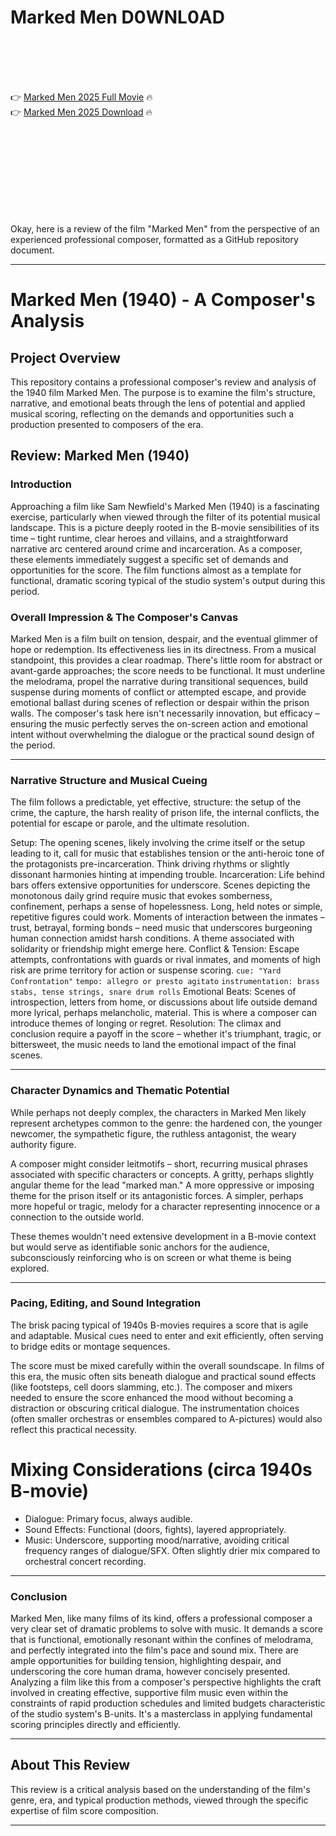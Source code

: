 # Marked Men D0WNL0AD

<br><br><br><br>


👉 <a href="https://Greg-nighnoxchauni1989.github.io/uictsbvxcq/">Marked Men 2025 Full Movie</a> 🔥
<br>
👉 <a href="https://Greg-nighnoxchauni1989.github.io/uictsbvxcq/">Marked Men 2025 Download</a> 🔥


<br><br><br><br><br><br><br><br>


Okay, here is a review of the film "Marked Men" from the perspective of an experienced professional composer, formatted as a GitHub repository document.

---

# Marked Men (1940) - A Composer's Analysis

## Project Overview

This repository contains a professional composer's review and analysis of the 1940 film Marked Men. The purpose is to examine the film's structure, narrative, and emotional beats through the lens of potential and applied musical scoring, reflecting on the demands and opportunities such a production presented to composers of the era.

## Review: Marked Men (1940)

### Introduction

Approaching a film like Sam Newfield's Marked Men (1940) is a fascinating exercise, particularly when viewed through the filter of its potential musical landscape. This is a picture deeply rooted in the B-movie sensibilities of its time – tight runtime, clear heroes and villains, and a straightforward narrative arc centered around crime and incarceration. As a composer, these elements immediately suggest a specific set of demands and opportunities for the score. The film functions almost as a template for functional, dramatic scoring typical of the studio system's output during this period.

### Overall Impression & The Composer's Canvas

Marked Men is a film built on tension, despair, and the eventual glimmer of hope or redemption. Its effectiveness lies in its directness. From a musical standpoint, this provides a clear roadmap. There's little room for abstract or avant-garde approaches; the score needs to be functional. It must underline the melodrama, propel the narrative during transitional sequences, build suspense during moments of conflict or attempted escape, and provide emotional ballast during scenes of reflection or despair within the prison walls. The composer's task here isn't necessarily innovation, but efficacy – ensuring the music perfectly serves the on-screen action and emotional intent without overwhelming the dialogue or the practical sound design of the period.

---

### Narrative Structure and Musical Cueing

The film follows a predictable, yet effective, structure: the setup of the crime, the capture, the harsh reality of prison life, the internal conflicts, the potential for escape or parole, and the ultimate resolution.

   Setup: The opening scenes, likely involving the crime itself or the setup leading to it, call for music that establishes tension or the anti-heroic tone of the protagonists pre-incarceration. Think driving rhythms or slightly dissonant harmonies hinting at impending trouble.
   Incarceration: Life behind bars offers extensive opportunities for underscore.
       Scenes depicting the monotonous daily grind require music that evokes somberness, confinement, perhaps a sense of hopelessness. Long, held notes or simple, repetitive figures could work.
       Moments of interaction between the inmates – trust, betrayal, forming bonds – need music that underscores burgeoning human connection amidst harsh conditions. A theme associated with solidarity or friendship might emerge here.
   Conflict & Tension: Escape attempts, confrontations with guards or rival inmates, and moments of high risk are prime territory for action or suspense scoring.
       `cue: "Yard Confrontation"`
       `tempo: allegro or presto agitato`
       `instrumentation: brass stabs, tense strings, snare drum rolls`
   Emotional Beats: Scenes of introspection, letters from home, or discussions about life outside demand more lyrical, perhaps melancholic, material. This is where a composer can introduce themes of longing or regret.
   Resolution: The climax and conclusion require a payoff in the score – whether it's triumphant, tragic, or bittersweet, the music needs to land the emotional impact of the final scenes.

---

### Character Dynamics and Thematic Potential

While perhaps not deeply complex, the characters in Marked Men likely represent archetypes common to the genre: the hardened con, the younger newcomer, the sympathetic figure, the ruthless antagonist, the weary authority figure.

   A composer might consider leitmotifs – short, recurring musical phrases associated with specific characters or concepts.
       A gritty, perhaps slightly angular theme for the lead "marked man."
       A more oppressive or imposing theme for the prison itself or its antagonistic forces.
       A simpler, perhaps more hopeful or tragic, melody for a character representing innocence or a connection to the outside world.

These themes wouldn't need extensive development in a B-movie context but would serve as identifiable sonic anchors for the audience, subconsciously reinforcing who is on screen or what theme is being explored.

---

### Pacing, Editing, and Sound Integration

The brisk pacing typical of 1940s B-movies requires a score that is agile and adaptable. Musical cues need to enter and exit efficiently, often serving to bridge edits or montage sequences.

   The score must be mixed carefully within the overall soundscape. In films of this era, the music often sits beneath dialogue and practical sound effects (like footsteps, cell doors slamming, etc.). The composer and mixers needed to ensure the score enhanced the mood without becoming a distraction or obscuring critical dialogue. The instrumentation choices (often smaller orchestras or ensembles compared to A-pictures) would also reflect this practical necessity.


# Mixing Considerations (circa 1940s B-movie)
- Dialogue: Primary focus, always audible.
- Sound Effects: Functional (doors, fights), layered appropriately.
- Music: Underscore, supporting mood/narrative, avoiding critical frequency ranges of dialogue/SFX. Often slightly drier mix compared to orchestral concert recording.


---

### Conclusion

Marked Men, like many films of its kind, offers a professional composer a very clear set of dramatic problems to solve with music. It demands a score that is functional, emotionally resonant within the confines of melodrama, and perfectly integrated into the film's pace and sound mix. There are ample opportunities for building tension, highlighting despair, and underscoring the core human drama, however concisely presented. Analyzing a film like this from a composer's perspective highlights the craft involved in creating effective, supportive film music even within the constraints of rapid production schedules and limited budgets characteristic of the studio system's B-units. It's a masterclass in applying fundamental scoring principles directly and efficiently.

---

## About This Review

This review is a critical analysis based on the understanding of the film's genre, era, and typical production methods, viewed through the specific expertise of film score composition.

---

